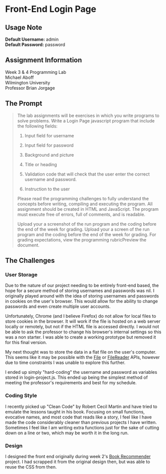 # Front-End Login Page

## Usage Note
**Default Username:** admin  
**Default Password:** password

## Assignment Information
Week 3 & 4 Programming Lab  
Michael Aboff  
Wilmington University  
Professor Brian Jorgage  

## The Prompt
> The lab assignments will be exercises in which you write programs to solve problems.  Write a Login Page javascript program that include the following fields:
> 
> 1. Input field for username
> 
> 2. Input field for password
> 
> 3. Background and picture
> 
> 4. Title or heading
> 
> 5. Validation code that will check that the user enter the correct username and password. 
> 
> 6. Instruction to the user
> 
> Please read the programming challenges to fully understand the concepts before writing, compiling and executing the program. All assignment should be created in HTML and JavaScript. The program must execute free of errors, full of comments, and is readable.
> 
> Upload your a screenshot of the run program and the coding before the end of the week for grading. Upload your a screen of the run program and the coding before the end of the week for grading.  For grading expectations, view the programming rubricPreview the document.


## The Challenges

### User Storage
Due to the nature of our project needing to be entirely front-end based, the hope for a secure method of storing usernames and passwords was nil. I originally played around with the idea of storing usernames and passwords in cookies on the user's browser. This would allow for the ability to change passwords and even create multiple user accounts.

Unfortunately, Chrome (and I believe Firefox) do not allow for local files to store cookies in the browser. It will work if the file is hosted on a web server locally or remotely, but not if the HTML file is accessed directly. I would not be able to ask the professor to change his browser's internal settings so this was a non starter. I was able to create a working prototype but removed it for this final version.

My next thought was to store the data in a flat file on the user's computer. This seems like it may be possible with the [File](https://developer.mozilla.org/en-US/docs/Web/API/File/File) or [FileReader](https://developer.mozilla.org/en-US/docs/Web/API/FileReader) APIs, however due to time constraints I was unable to explore this further.

I ended up simply "hard-coding" the username and password as variables stored in login-project.js. This ended up being the simplest method of meeting the professor's requirements and best for my schedule.

### Coding Style
I recently picked up "Clean Code" by Robert Cecil Martin and have tried to emulate the lessons taught in his book. Focusing on small functions, evocative names, and most code that reads like a story, I feel like I have made the code considerably cleaner than previous projects I have written. Sometimes I feel like I am writing extra functions just for the sake of cutting down on a line or two, which may be worth it in the long run.

### Design
I designed the front end originally during week 2's [Book Recommender](https://github.com/mwaboff/book-recommender) project. I had scrapped it from the original design then, but was able to reuse the CSS from then.

